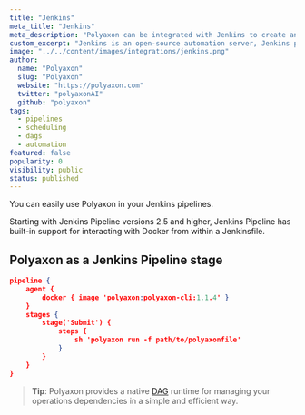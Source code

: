 ```yaml
---
title: "Jenkins"
meta_title: "Jenkins"
meta_description: "Polyaxon can be integrated with Jenkins to create an end to end machine learning pipeline."
custom_excerpt: "Jenkins is an open-source automation server, Jenkins provides hundreds of plugins to support building, deploying and automating workflows."
image: "../../content/images/integrations/jenkins.png"
author:
  name: "Polyaxon"
  slug: "Polyaxon"
  website: "https://polyaxon.com"
  twitter: "polyaxonAI"
  github: "polyaxon"
tags: 
  - pipelines
  - scheduling
  - dags
  - automation
featured: false
popularity: 0
visibility: public
status: published
---
```


You can easily use Polyaxon in your Jenkins pipelines.

Starting with Jenkins Pipeline versions 2.5 and higher, Jenkins Pipeline has built-in support for interacting with Docker from within a Jenkinsfile. 

## Polyaxon as a Jenkins Pipeline stage


```json
pipeline {
    agent {
        docker { image 'polyaxon:polyaxon-cli:1.1.4' }
    }
    stages {
        stage('Submit') {
            steps {
                sh 'polyaxon run -f path/to/polyaxonfile'
            }
        }
    }
}
```

> **Tip**: Polyaxon provides a native [DAG](/docs/automation/) runtime for managing your operations dependencies in a simple and efficient way. 
